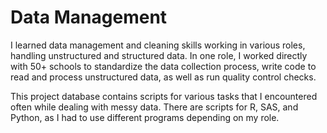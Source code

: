 # Data Management

I learned data management and cleaning skills working in various roles, handling unstructured and structured data. In one role, I worked directly with 50+ schools to standardize the data collection process, write code to read and process unstructured data, as well as run quality control checks. 

This project database contains scripts for various tasks that I encountered often while dealing with messy data. There are scripts for R, SAS, and Python, as I had to use different programs depending on my role.  
